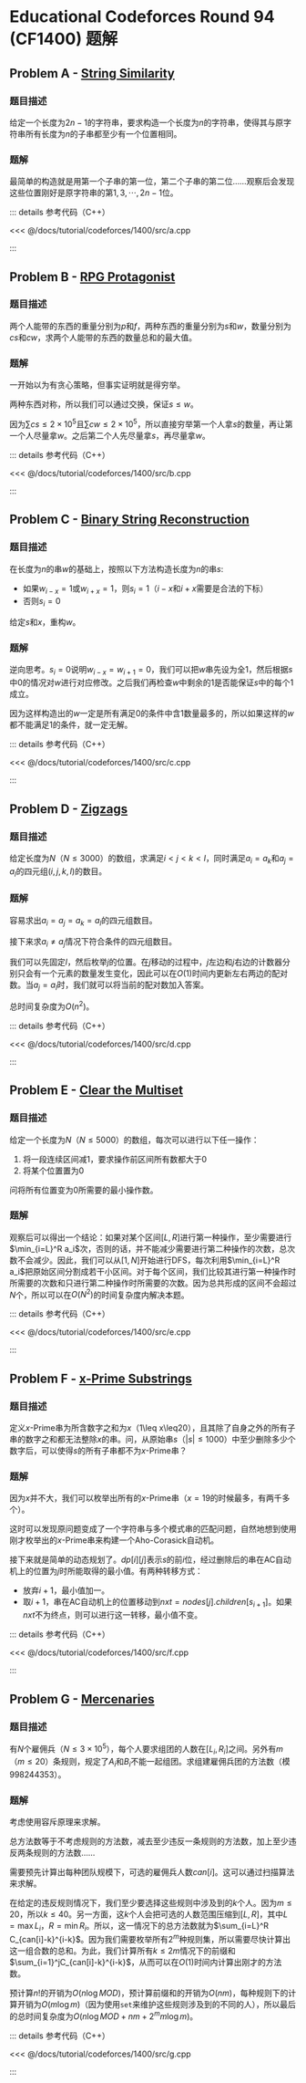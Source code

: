 # Educational Codeforces Round 94 (CF1400) 题解

## Problem A - [String Similarity](https://codeforces.com/contest/1400/problem/A)

### 题目描述

给定一个长度为$2n-1$的字符串，要求构造一个长度为$n$的字符串，使得其与原字符串所有长度为$n$的子串都至少有一个位置相同。

### 题解

最简单的构造就是用第一个子串的第一位，第二个子串的第二位……观察后会发现这些位置刚好是原字符串的第$1,3,\cdots,2n-1$位。

::: details 参考代码（C++）

<<< @/docs/tutorial/codeforces/1400/src/a.cpp

:::

## Problem B - [RPG Protagonist](https://codeforces.com/contest/1400/problem/B)

### 题目描述

两个人能带的东西的重量分别为$p$和$f$，两种东西的重量分别为$s$和$w$，数量分别为$cs$和$cw$，求两个人能带的东西的数量总和的最大值。

### 题解

一开始以为有贪心策略，但事实证明就是得穷举。

两种东西对称，所以我们可以通过交换，保证$s\leq w$。

因为$\sum cs\leq2\times10^5$且$\sum cw\leq2\times10^5$，所以直接穷举第一个人拿$s$的数量，再让第一个人尽量拿$w$。之后第二个人先尽量拿$s$，再尽量拿$w$。

::: details 参考代码（C++）

<<< @/docs/tutorial/codeforces/1400/src/b.cpp

:::

## Problem C - [Binary String Reconstruction](https://codeforces.com/contest/1400/problem/C)

### 题目描述

在长度为$n$的串$w$的基础上，按照以下方法构造长度为$n$的串$s$:

- 如果$w_{i-x}=1$或$w_{i+x}=1$，则$s_i=1$（$i-x$和$i+x$需要是合法的下标）
- 否则$s_i=0$

给定$s$和$x$，重构$w$。

### 题解

逆向思考。$s_i=0$说明$w_{i-x}=w_{i+1}=0$，我们可以把$w$串先设为全$1$，然后根据$s$中$0$的情况对$w$进行对应修改。之后我们再检查$w$中剩余的$1$是否能保证$s$中的每个$1$成立。

因为这样构造出的$w$一定是所有满足$0$的条件中含$1$数量最多的，所以如果这样的$w$都不能满足$1$的条件，就一定无解。

::: details 参考代码（C++）

<<< @/docs/tutorial/codeforces/1400/src/c.cpp

:::

## Problem D - [Zigzags](https://codeforces.com/contest/1400/problem/D)

### 题目描述

给定长度为$N$（$N\leq3000$）的数组，求满足$i<j<k<l$，同时满足$a_i=a_k$和$a_j=a_l$的四元组$(i,j,k,l)$的数目。

### 题解

容易求出$a_i=a_j=a_k=a_l$的四元组数目。

接下来求$a_i\neq a_j$情况下符合条件的四元组数目。

我们可以先固定$l$，然后枚举$j$的位置。在$j$移动的过程中，$j$左边和$j$右边的计数器分别只会有一个元素的数量发生变化，因此可以在$O(1)$时间内更新左右两边的配对数。当$a_j=a_l$时，我们就可以将当前的配对数加入答案。

总时间复杂度为$O(n^2)$。

::: details 参考代码（C++）

<<< @/docs/tutorial/codeforces/1400/src/d.cpp

:::

## Problem E - [Clear the Multiset](https://codeforces.com/contest/1400/problem/E)

### 题目描述

给定一个长度为$N$（$N\leq5000$）的数组，每次可以进行以下任一操作：

1. 将一段连续区间减$1$，要求操作前区间所有数都大于$0$
2. 将某个位置置为$0$

问将所有位置变为$0$所需要的最小操作数。

### 题解

观察后可以得出一个结论：如果对某个区间$[L,R]$进行第一种操作，至少需要进行$\min_{i=L}^R a_i$次，否则的话，并不能减少需要进行第二种操作的次数，总次数不会减少。因此，我们可以从$[1,N]$开始进行DFS，每次利用$\min_{i=L}^R a_i$把原始区间分割成若干小区间。对于每个区间，我们比较其进行第一种操作时所需要的次数和只进行第二种操作时所需要的次数。因为总共形成的区间不会超过$N$个，所以可以在$O(N^2)$的时间复杂度内解决本题。

::: details 参考代码（C++）

<<< @/docs/tutorial/codeforces/1400/src/e.cpp

:::

## Problem F - [x-Prime Substrings](https://codeforces.com/contest/1400/problem/F)

### 题目描述

定义$x$-Prime串为所含数字之和为$x$（1\leq x\leq20），且其除了自身之外的所有子串的数字之和都无法整除$x$的串。问，从原始串$s$（$|s|\leq 1000$）中至少删除多少个数字后，可以使得$s$的所有子串都不为$x$-Prime串？

### 题解

因为$x$并不大，我们可以枚举出所有的$x$-Prime串（$x=19$的时候最多，有两千多个）。

这时可以发现原问题变成了一个字符串与多个模式串的匹配问题，自然地想到使用刚才枚举出的$x$-Prime串来构建一个Aho-Corasick自动机。

接下来就是简单的动态规划了。$dp[i][j]$表示$s$的前$i$位，经过删除后的串在AC自动机上的位置为$j$时所能取得的最小值。有两种转移方式：

- 放弃$i+1$，最小值加一。
- 取$i+1$，串在AC自动机上的位置移动到$nxt=nodes[j].children[s_{i+1}]$。如果$nxt$不为终点，则可以进行这一转移，最小值不变。

::: details 参考代码（C++）

<<< @/docs/tutorial/codeforces/1400/src/f.cpp

:::

## Problem G - [Mercenaries](https://codeforces.com/contest/1400/problem/G)

### 题目描述

有$N$个雇佣兵（$N\leq3\times10^5$），每个人要求组团的人数在$[L_i,R_i]$之间。另外有$m$（$m\leq20$）条规则，规定了$A_i$和$B_i$不能一起组团。求组建雇佣兵团的方法数（模$998244353$）。

### 题解

考虑使用容斥原理来求解。

总方法数等于不考虑规则的方法数，减去至少违反一条规则的方法数，加上至少违反两条规则的方法数……

需要预先计算出每种团队规模下，可选的雇佣兵人数$can[i]$。这可以通过扫描算法来求解。

在给定的违反规则情况下，我们至少要选择这些规则中涉及到的$k$个人。因为$m\leq20$，所以$k\leq40$。另一方面，这$k$个人会把可选的人数范围压缩到$[L,R]$，其中$L=\max L_i$，$R=\min R_i$。所以，这一情况下的总方法数就为$\sum_{i=L}^R C_{can[i]-k}^{i-k}$。因为我们需要枚举所有$2^m$种规则集，所以需要尽快计算出这一组合数的总和。为此，我们计算所有$k\leq2m$情况下的前缀和$\sum_{i=1}^jC_{can[i]-k}^{i-k}$，从而可以在$O(1)$时间内计算出刚才的方法数。

预计算$n!$的开销为$O(n\log MOD)$，预计算前缀和的开销为$O(nm)$，每种规则下的计算开销为$O(m\log m)$（因为使用`set`来维护这些规则涉及到的不同的人），所以最后的总时间复杂度为$O(n\log MOD+nm+2^mm\log m)$。

::: details 参考代码（C++）

<<< @/docs/tutorial/codeforces/1400/src/g.cpp

:::

<Utterances />
